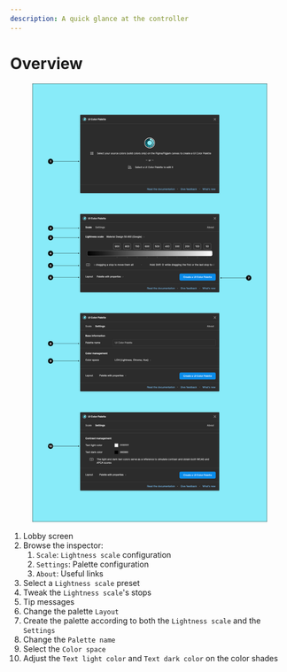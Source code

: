 ```yaml
---
description: A quick glance at the controller
---
```


# Overview

<figure><img src="../.gitbook/assets/create_palette-overview.png" alt=""><figcaption></figcaption></figure>

1. Lobby screen
2. Browse the inspector:
   1. `Scale`: `Lightness scale` configuration
   2. `Settings`: Palette configuration
   3. `About`: Useful links
3. Select a `Lightness scale` preset
4. Tweak the `Lightness scale`'s stops
5. Tip messages
6. Change the palette `Layout`
7. Create the palette according to both the `Lightness scale` and the `Settings`
8. Change the `Palette name`
9. Select the `Color space`
10. Adjust the `Text light color` and `Text dark color` on the color shades
